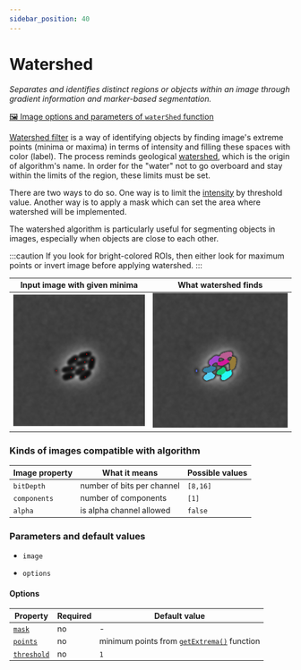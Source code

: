 ```yaml
---
sidebar_position: 40
---
```


# Watershed

_Separates and identifies distinct regions or objects within an image through gradient information and marker-based segmentation._

[🖼️ Image options and parameters of `waterShed` function](https://api.image-js.org/functions/index.waterShed.html 'github io link')

[Watershed filter](<https://en.wikipedia.org/wiki/Watershed_(image_processing)> 'wikipedia link on watershed') is a way of identifying objects by finding image's extreme points (minima or maxima) in terms of intensity and filling these spaces with color (label). The process reminds geological [watershed](https://en.wikipedia.org/wiki/Drainage_divide 'wikipedia link on drainage divide'), which is the origin of algorithm's name. In order for the "water" not to go overboard and stay within the limits of the region, these limits must be set.

There are two ways to do so. One way is to limit the [intensity](../../Glossary.md#intensity 'glossary link on intensity') by threshold value. Another way is to apply a mask which can set the area where watershed will be implemented.

The watershed algorithm is particularly useful for segmenting objects in images, especially when objects are close to each other.

:::caution
If you look for bright-colored ROIs, then either look for maximum points or invert image before applying watershed.
:::

| Input image with given minima                                              | What watershed finds                                              |
| -------------------------------------------------------------------------- | ----------------------------------------------------------------- |
| ![Image Input](./images/filterPointsOutput/CellsOutputcross17ISODATA5.jpg) | ![Image Output](./images/watershedOutput/CellsOutputISODATA5.jpg) |

### Kinds of images compatible with algorithm

| Image property | What it means              | Possible values |
| -------------- | -------------------------- | --------------- |
| `bitDepth`     | number of bits per channel | `[8,16]`        |
| `components`   | number of components       | `[1]`           |
| `alpha`        | is alpha channel allowed   | `false`         |

### Parameters and default values

- `image`

- `options`

#### Options

| Property                                                                                 | Required | Default value                                                                                    |
| ---------------------------------------------------------------------------------------- | -------- | ------------------------------------------------------------------------------------------------ |
| [`mask`](https://api.image-js.org/interfaces/index.WaterShedOptions.html#mask)           | no       | -                                                                                                |
| [`points`](https://api.image-js.org/interfaces/index.WaterShedOptions.html#points)       | no       | minimum points from [`getExtrema()`](./Get%20extrema.md 'internal link on get extrema') function |
| [`threshold`](https://api.image-js.org/interfaces/index.WaterShedOptions.html#threshold) | no       | `1`                                                                                              |
